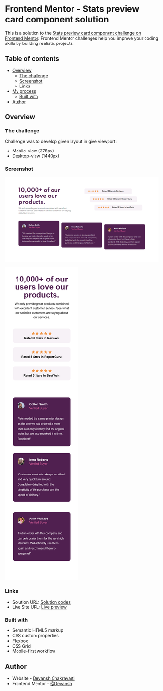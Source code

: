 # Frontend Mentor - Stats preview card component solution

This is a solution to the [Stats preview card component challenge on Frontend Mentor](https://www.frontendmentor.io/challenges/stats-preview-card-component-8JqbgoU62). Frontend Mentor challenges help you improve your coding skills by building realistic projects.

## Table of contents

- [Overview](#overview)
  - [The challenge](#the-challenge)
  - [Screenshot](#screenshot)
  - [Links](#links)
- [My process](#my-process)
  - [Built with](#built-with)
- [Author](#author)

## Overview

### The challenge

Challenge was to develop given layout in give viewport:

- Mobile-view (375px)
- Desktop-view (1440px)

### Screenshot

![Desktop-view of design](./images/desktop-view.png)

![mobile-view of design](./images/mobile-view.png)

### Links

- Solution URL: [Solution codes](https://github.com/DevanshChakravarti/Fontend-mentor-stats-preview-card)
- Live Site URL: [Live preview](https://devanshchakravarti.github.io/Fontend-mentor-stats-preview-card/)

### Built with

- Semantic HTML5 markup
- CSS custom properties
- Flexbox
- CSS Grid
- Mobile-first workflow

## Author

- Website - [Devansh Chakravarti](https://github.com/DevanshChakravarti)
- Frontend Mentor - [@Devansh](https://www.frontendmentor.io/profile/DevanshChakravarti)
